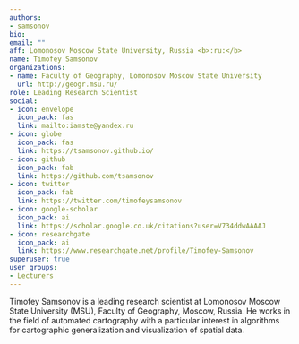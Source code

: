 ```yaml
---
authors:
- samsonov
bio:
email: ""
aff: Lomonosov Moscow State University, Russia <b>:ru:</b>
name: Timofey Samsonov
organizations:
- name: Faculty of Geography, Lomonosov Moscow State University
  url: http://geogr.msu.ru/
role: Leading Research Scientist
social:
- icon: envelope
  icon_pack: fas
  link: mailto:iamste@yandex.ru
- icon: globe
  icon_pack: fas
  link: https://tsamsonov.github.io/
- icon: github
  icon_pack: fab
  link: https://github.com/tsamsonov
- icon: twitter
  icon_pack: fab
  link: https://twitter.com/timofeysamsonov
- icon: google-scholar
  icon_pack: ai
  link: https://scholar.google.co.uk/citations?user=V734ddwAAAAJ
- icon: researchgate
  icon_pack: ai
  link: https://www.researchgate.net/profile/Timofey-Samsonov
superuser: true
user_groups:
- Lecturers
---
```


Timofey Samsonov is a leading research scientist at Lomonosov Moscow State University (MSU), Faculty of Geography, Moscow, Russia. He works in the field of automated cartography with a particular interest in algorithms for cartographic generalization and visualization of spatial data.
